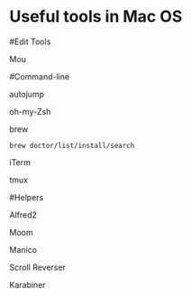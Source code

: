 Useful tools in Mac OS
========

#Edit Tools

Mou


#Command-line

autojump

oh-my-Zsh

brew

	brew doctor/list/install/search


iTerm

tmux



#Helpers


Alfred2

Moom

Manico

Scroll Reverser

Karabiner
